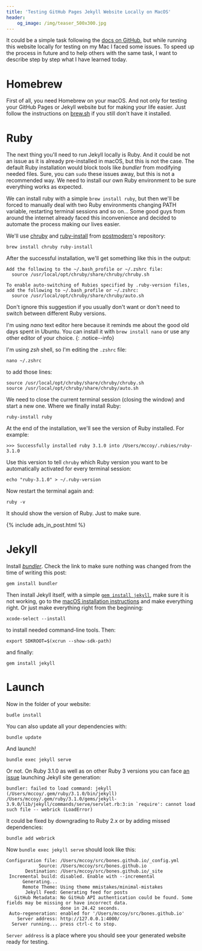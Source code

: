 ```yaml
---
title: 'Testing GitHub Pages Jekyll Website Locally on MacOS'
header:
    og_image: /img/teaser_500x300.jpg
---
```


It could be a simple task following the [docs on GitHub](https://docs.github.com/en/pages/setting-up-a-github-pages-site-with-jekyll/testing-your-github-pages-site-locally-with-jekyll), but while running this website locally for testing on my Mac I faced some issues. To speed up the process in future and to help others with the same task, I want to describe step by step what I have learned today.

# Homebrew

First of all, you need Homebrew on your macOS. And not only for testing your GitHub Pages or Jekyll website but for making your life easier. Just follow the instructions on [brew.sh](https://brew.sh/) if you still don't have it installed.

# Ruby

The next thing you'll need to run Jekyll locally is Ruby. And it could be not an issue as it is already pre-installed in macOS, but this is not the case. The default Ruby installation would block tools like _bundler_ from modifying needed files. Sure, you can `sudo` these issues away, but this is not a recommended way. We need to install our own Ruby environment to be sure everything works as expected.

We can install ruby with a simple `brew install ruby`, but then we'll be forced to manually deal with two Ruby environments changing PATH variable, restarting terminal sessions and so on... Some good guys from around the internet already faced this inconvenience and decided to automate the process making our lives easier.

We'll use [chruby](https://github.com/postmodern/chruby) and [ruby-install](https://github.com/postmodern/ruby-install) from [postmodern](https://github.com/postmodern)'s repository:

```
brew install chruby ruby-install
```

After the successful installation, we'll get something like this in the output:
```
Add the following to the ~/.bash_profile or ~/.zshrc file:
  source /usr/local/opt/chruby/share/chruby/chruby.sh

To enable auto-switching of Rubies specified by .ruby-version files,
add the following to ~/.bash_profile or ~/.zshrc:
  source /usr/local/opt/chruby/share/chruby/auto.sh

```

Don't ignore this suggestion if you usually don't want or don't need to switch between different Ruby versions.

I'm using _nano_ text editor here because it reminds me about the good old days spent in Ubuntu. You can install it with `brew install nano` or use any other editor of your choice.
{: .notice--info}

I'm using _zsh_ shell, so I'm editing the `.zshrc` file:
```
nano ~/.zshrc
```
to add those lines:
```
source /usr/local/opt/chruby/share/chruby/chruby.sh
source /usr/local/opt/chruby/share/chruby/auto.sh
```

We need to close the current terminal session (closing the window) and start a new one. Where we finally install Ruby:

```
ruby-install ruby
```

At the end of the installation, we'll see the version of Ruby installed. For example:
```
>>> Successfully installed ruby 3.1.0 into /Users/mccoy/.rubies/ruby-3.1.0
```

Use this version to tell `chruby` which Ruby version you want to be automatically activated for every terminal session:
```
echo "ruby-3.1.0" > ~/.ruby-version
```

Now restart the terminal again and:
```
ruby -v
```

It should show the version of Ruby. Just to make sure.

{% include ads_in_post.html %}

# Jekyll

Install [_bundler_](https://bundler.io/). Check the link to make sure nothing was changed from the time of writing this post:

```
gem install bundler
```

Then install Jekyll itself, with a simple [`gem install jekyll`](https://jekyllrb.com/docs/installation/), make sure it is not working, go to the [macOS installation instructions](https://jekyllrb.com/docs/installation/macos/) and make everything right. Or just make everything right from the beginning:
```
xcode-select --install
```
to install needed command-line tools. Then:
```
export SDKROOT=$(xcrun --show-sdk-path)
```
and finally:
```
gem install jekyll
```

# Launch

Now in the folder of your website:

```
budle install
```

You can also update all your dependencies with:

```
bundle update
```

And launch!

```
bundle exec jekyll serve
```

Or not. On Ruby 3.1.0 as well as on other Ruby 3 versions you can face [an issue](https://talk.jekyllrb.com/t/load-error-cannot-load-such-file-webrick/5417/3) launching Jekyll site generation:

```
bundler: failed to load command: jekyll (/Users/mccoy/.gem/ruby/3.1.0/bin/jekyll)
/Users/mccoy/.gem/ruby/3.1.0/gems/jekyll-3.9.0/lib/jekyll/commands/serve/servlet.rb:3:in `require': cannot load such file -- webrick (LoadError)
```

It could be fixed by downgrading to Ruby 2.x or by adding missed dependencies:
```
bundle add webrick
```

Now `bundle exec jekyll serve` should look like this:
```
Configuration file: /Users/mccoy/src/bones.github.io/_config.yml
            Source: /Users/mccoy/src/bones.github.io
       Destination: /Users/mccoy/src/bones.github.io/_site
 Incremental build: disabled. Enable with --incremental
      Generating... 
      Remote Theme: Using theme mmistakes/minimal-mistakes
       Jekyll Feed: Generating feed for posts
   GitHub Metadata: No GitHub API authentication could be found. Some fields may be missing or have incorrect data.
                    done in 24.42 seconds.
 Auto-regeneration: enabled for '/Users/mccoy/src/bones.github.io'
    Server address: http://127.0.0.1:4000/
  Server running... press ctrl-c to stop.
```
`Server address` is a place where you should see your generated website ready for testing.





